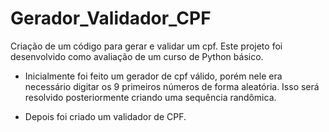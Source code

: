 # Gerador_Validador_CPF
Criação de um código para gerar e validar um cpf. Este projeto foi desenvolvido como avaliação de um curso de Python básico. 

- Inicialmente foi feito um gerador de cpf válido, porém nele era necessário digitar os 9 primeiros números de forma aleatória. Isso será resolvido posteriormente criando uma sequência randômica. 

- Depois foi criado um validador de CPF. 

